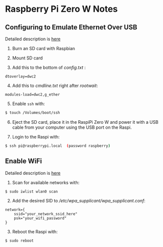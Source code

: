 # Raspberry Pi Zero W Notes

## Configuring to Emulate Ethernet Over USB

Detailed description is [here](https://www.thepolyglotdeveloper.com/2016/06/connect-raspberry-pi-zero-usb-cable-ssh/)

1) Burn an SD card with Raspbian

2) Mount SD card 

3) Add this to the bottom of  *config.txt* :
```
dtoverlay=dwc2
```

4) Add this to *cmdline.txt* right after *rootwait*:
```
modules-load=dwc2,g_ether
```

5) Enable `ssh` with:
```bash
$ touch /Volumes/boot/ssh
```

6) Eject the SD card, place it in the RaspiPi Zero W and power it with a USB cable from your
computer using the USB port on the Raspi.

7) Login to the Raspi with:
```bash
$ ssh pi@raspberrypi.local  (password raspberry)
```

## Enable WiFi

Detailed description is [here](https://www.thepolyglotdeveloper.com/2016/02/use-your-raspberry-pi-as-a-headless-system-without-a-monitor/)

1) Scan for available networks with:
```bash
$ sudo iwlist wlan0 scan
```

2) Add the desired SID to */etc/wpa_supplicant/wpa_supplicant.conf*:
```
network={
    ssid="your_network_ssid_here"
    psk="your_wifi_password"
}
```

3) Reboot the Raspi with:
```bash
$ sudo reboot
```